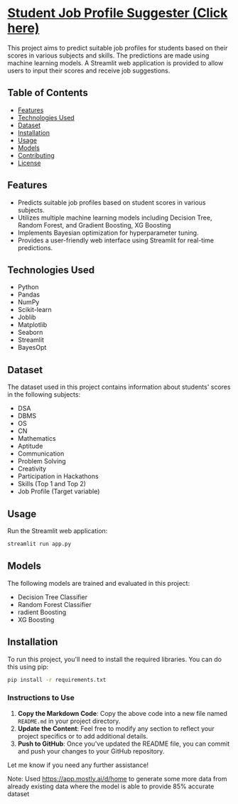# [Student Job Profile Suggester (Click here)](https://student-job-profile-suggester.streamlit.app/)

This project aims to predict suitable job profiles for students based on their scores in various subjects and skills. The predictions are made using machine learning models. A Streamlit web application is provided to allow users to input their scores and receive job suggestions.

## Table of Contents
- [Features](#features)
- [Technologies Used](#technologies-used)
- [Dataset](#dataset)
- [Installation](#installation)
- [Usage](#usage)
- [Models](#models)
- [Contributing](#contributing)
- [License](#license)

## Features
- Predicts suitable job profiles based on student scores in various subjects.
- Utilizes multiple machine learning models including Decision Tree, Random Forest, and Gradient Boosting, XG Boosting
- Implements Bayesian optimization for hyperparameter tuning.
- Provides a user-friendly web interface using Streamlit for real-time predictions.

## Technologies Used
- Python
- Pandas
- NumPy
- Scikit-learn
- Joblib
- Matplotlib
- Seaborn
- Streamlit
- BayesOpt

## Dataset
The dataset used in this project contains information about students' scores in the following subjects:
- DSA
- DBMS
- OS
- CN
- Mathematics
- Aptitude
- Communication
- Problem Solving
- Creativity
- Participation in Hackathons
- Skills (Top 1 and Top 2)
- Job Profile (Target variable)

## Usage
Run the Streamlit web application:
```bash
streamlit run app.py
```

## Models
The following models are trained and evaluated in this project:
- Decision Tree Classifier
- Random Forest Classifier
- radient Boosting
- XG Boosting


## Installation
To run this project, you'll need to install the required libraries. You can do this using pip:

```bash
pip install -r requirements.txt
```

### Instructions to Use
1. **Copy the Markdown Code**: Copy the above code into a new file named `README.md` in your project directory.
2. **Update the Content**: Feel free to modify any section to reflect your project specifics or to add additional details.
3. **Push to GitHub**: Once you've updated the README file, you can commit and push your changes to your GitHub repository.

Let me know if you need any further assistance!

Note: Used https://app.mostly.ai/d/home to generate some more data from already existing data where the model is able to provide 85% accurate dataset
